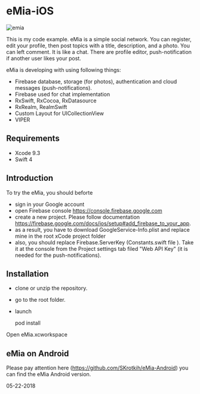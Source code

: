 # eMia-iOS

![emia](https://user-images.githubusercontent.com/2775621/40444625-88c20db4-5ed2-11e8-8e50-24a8fd0eea0e.gif)

This is my code example. eMia is a simple social network. You can register, edit your profile, then post topics with a title, description, and a photo. You can left comment. It is like a chat.
There are profile editor, push-notification if another user likes your post.

eMia is developing with using following things: 
- Firebase database, storage (for photos), authentication and cloud messages (push-notifications).
- Firebase used for chat implementation
- RxSwift, RxCocoa, RxDatasource 
- RxRealm, RealmSwift
- Custom Layout for UICollectionView
- VIPER

## Requirements

- Xcode 9.3
- Swift 4

## Introduction

To try the eMia, you should beforte 
- sign in your Google account
- open Firebase console https://console.firebase.google.com
- create a new project. Please follow documentation https://firebase.google.com/docs/ios/setup#add_firebase_to_your_app.
- as a result, you have to download GoogleService-Info.plist and replace mine in the root xCode project folder
- also, you should replace Firebase.ServerKey (Constants.swift file ). Take it at the console from the Project settings tab filed "Web API Key" (it is needed for the push-notifications). 

## Installation

- clone or unzip the repository. 
- go to the root folder. 
- launch

   pod install

Open eMia.xcworkspace

## eMia on Android

Please pay attention here (https://github.com/SKrotkih/eMia-Android) you can find the eMia Android version.

05-22-2018
